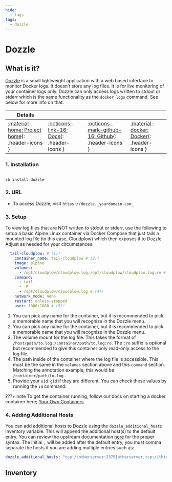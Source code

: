 ```yaml
---
hide:
  - tags
tags:
  - dozzle
---
```


# Dozzle

## What is it?

[Dozzle](https://dozzle.dev/) is a small lightweight application with a web based interface to monitor Docker logs. It doesn’t store any log files. It is for live monitoring of your container logs only. Dozzle can only access logs written to stdout or stderr which is the same functionality as the `docker logs` command. See below for more info on that.

| Details     |             |             |             |
|-------------|-------------|-------------|-------------|
| [:material-home: Project home](https://dozzle.dev/){: .header-icons } | [:octicons-link-16: Docs](https://dozzle.dev/guide/what-is-dozzle){: .header-icons } | [:octicons-mark-github-16: Github](https://github.com/amir20/dozzle){: .header-icons } | [:material-docker: Docker](https://registry.hub.docker.com/r/amir20/dozzle){: .header-icons }|

### 1. Installation

``` shell

sb install dozzle

```

### 2. URL

- To access Dozzle, visit `https://dozzle._yourdomain.com_`

### 3. Setup

To view log files that are NOT written to stdout or stderr, use the following to setup a basic Alpine Linux container via Docker Compose that just tails a mounted log file (in this case, Cloudplow) which then exposes it to Dozzle. Adjust as needed for your circumstances.

``` yaml
  tail-cloudplow: # (1)!
    container_name: tail-cloudplow # (2)!
    image: alpine
    volumes:
      - /opt/cloudplow/cloudplow.log:/opt/cloudplow/cloudplow.log:ro # (3)!
    command:
      - tail
      - -F
      - /opt/cloudplow/cloudplow.log # (4)!
    network_mode: none
    restart: unless-stopped
    user: 1000:1000 # (5)!
```

1. You can pick any name for the container, but it is recommended to pick a memorable name that you will recognize in the Dozzle menu.
2. You can pick any name for the container, but it is recommended to pick a memorable name that you will recognize in the Dozzle menu.
3. The volume mount for the log file. This takes the format of `/host/path/to.log:/container/path/to.log:ro`. The `:ro` suffix is optional but recommended to give this container only read-only access to the log file.
4. The path inside of the container where the log file is accessible. This must be the same in the `volumes` section above and this `command` section. Matching the annotation example, this would be `/container/path/to.log`.
5. Provide your `uid:gid` if they are different. You can check these values by running the `id` command.

???+ note
    To get the container running, follow our docs on starting a docker container here; [Your Own Containers](../advanced/your-own-containers.md#creating-and-running-the-container).

### 4. Adding Additional Hosts

You can add additional hosts to Dozzle using the `dozzle_additional_hosts` inventory variable. This will append the additional host(s) to the default entry. You can review the upstream documentation [here](https://dozzle.dev/guide/remote-hosts) for the proper syntax. The initiai `,` will be added after the default entry, you must comma separate the hosts if you are adding multiple entries such as:

```yaml
dozzle_additional_hosts: "tcp://otherserver:2375|otherserver,tcp://thirdserver:2375|thirdserver"
```

## Inventory
<!-- BEGIN SALTBOX MANAGED VARIABLES SECTION -->
<!-- END SALTBOX MANAGED VARIABLES SECTION -->
